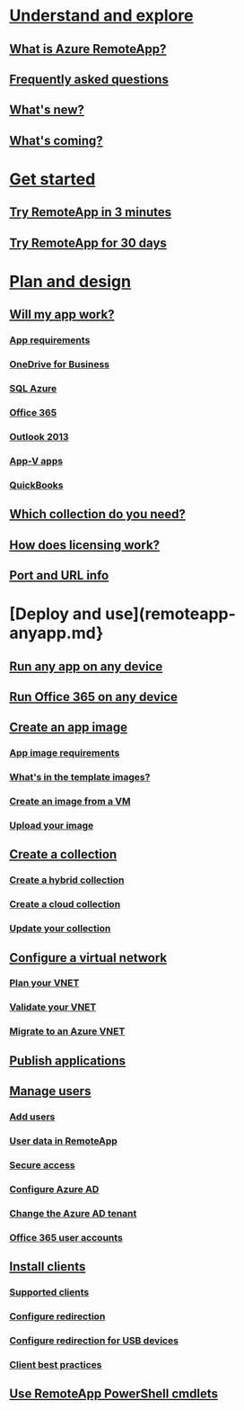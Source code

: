 # [Understand and explore](remoteapp-whatis.md)
## [What is Azure RemoteApp?](remoteapp-whatis.md)
## [Frequently asked questions](remoteapp-faq.md)
## [What's new?](remoteapp-whatsnew.md)
## [What's coming?](remoteapp-roadmap.md)
# [Get started](remoteapp-threeminutes.md)
## [Try RemoteApp in 3 minutes](remoteapp-threeminutes.md)
## [Try RemoteApp for 30 days](remoteapp-freetrial.md)
# [Plan and design](remoteapp-appreqs.md)
## [Will my app work?](remoteapp-appreqs.md)
### [App requirements](remoteapp-appreqs.md)
### [OneDrive for Business](remoteapp-onedrive.md)
### [SQL Azure](remoteapp-sql.md)
### [Office 365](remoteapp-o365.md)
### [Outlook 2013](remoteapp-outlook.md)
### [App-V apps](remoteapp-appv.md)
### [QuickBooks](remoteapp-quickbooks.md)
## [Which collection do you need?](remoteapp-collections.md)
## [How does licensing work?](remoteapp-licensing.md)
## [Port and URL info](remoteapp-ports.md)
# [Deploy and use](remoteapp-anyapp.md}
## [Run any app on any device](remoteapp-anyapp.md)
## [Run Office 365 on any device](remoteapp-tutorial-o365anywhere.md)
## [Create an app image](remoteapp-imageoptions.md)
### [App image requirements](remoteapp-appreqs.md)
### [What's in the template images?](remoteapp-images.md)
### [Create an image from a VM](remoteapp-image-on-azurevm.md)
### [Upload your image](remoteapp-uploadimage.md)
## [Create a collection](remoteapp-create-hybrid-deployment.md)
### [Create a hybrid collection](remoteapp-create-hybrid-deployment.md)
### [Create a cloud collection](remoteapp-create-cloud-deployment.md)
### [Update your collection](remoteapp-update.md)
## [Configure a virtual network](remoteapp-planvnet.md)
### [Plan your VNET](remoteapp-planvnet.md)
### [Validate your VNET](remoteapp-vnet.md)
### [Migrate to an Azure VNET](remoteapp-migratevnet.md)
## [Publish applications](remoteapp-publish.md)
## [Manage users](remoteapp-user.md)
### [Add users](remoteapp-user.md)
### [User data in RemoteApp](remoteapp-upd.md)
### [Secure access](remoteapp-secureaccess.md)
### [Configure Azure AD](remoteapp-ad.md)
### [Change the Azure AD tenant](remoteapp-changetenant.md)
### [Office 365 user accounts](remoteapp-o365user.md)
## [Install clients](remoteapp-clients.md)
### [Supported clients](remoteapp-clients.md)
### [Configure redirection](remoteapp-redirection.md)
### [Configure redirection for USB devices](remoteapp-usbredir.md)
### [Client best practices](remoteapp-clientbestpractices.md)
## [Use RemoteApp PowerShell cmdlets](remoteapp-tutorial-arawithpowershell.md)

